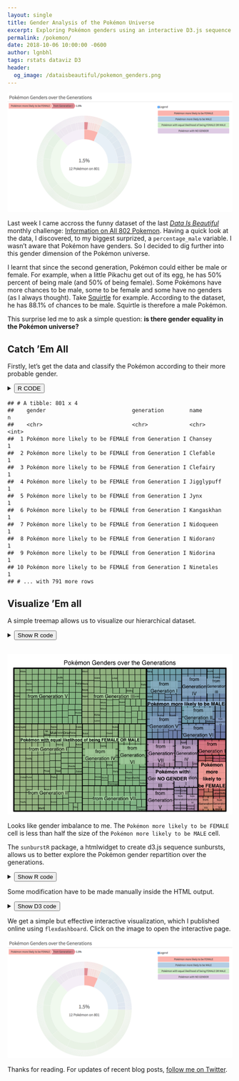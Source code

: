 ```yaml
---
layout: single
title: Gender Analysis of the Pokémon Universe
excerpt: Exploring Pokémon genders using an interactive D3.js sequence sunburst.
permalink: /pokemon/
date: 2018-10-06 10:00:00 -0600  
author: lgnbhl
tags: rstats dataviz D3
header:
  og_image: /dataisbeautiful/pokemon_genders.png
---
```


[![](/dataisbeautiful/pokemon_genders.png)](https://lgnbhl.github.io/dataisbeautiful/pokemon_genders.html)

Last week I came accross the funny dataset of the last *[Data Is
Beautiful](https://www.reddit.com/r/dataisbeautiful/comments/9cuzs3/battle_dataviz_battle_for_the_month_of_september/)*
monthly challenge: [Information on All 802
Pokemon](https://www.kaggle.com/rounakbanik/pokemon). Having a quick
look at the data, I discovered, to my biggest surprized, a
`percentage_male` variable. I wasn’t aware that Pokémon have genders. So
I decided to dig further into this gender dimension of the Pokémon
universe.

I learnt that since the second generation, Pokémon could either be male
or female. For example, when a little Pikachu get out of its egg, he has
50% percent of being male (and 50% of being female). Some Pokémons have
more chances to be male, some to be female and some have no genders (as
I always thought). Take
[Squirtle](https://en.wikipedia.org/wiki/Squirtle) for example.
According to the dataset, he has 88.1% of chances to be male. Squirtle
is therefore a male Pokémon.

This surprise led me to ask a simple question: **is there gender
equality in the Pokémon universe?**

## Catch ’Em All

Firstly, let’s get the data and classify the Pokémon according to their
more probable gender.

<details markdown="1"><summary><button class="btn btn-outline-primary">R CODE</button></summary>

``` r
library(tidyverse)

pokemon <- read_csv("pokemon.csv") #data from https://www.kaggle.com/rounakbanik/pokemon

pokemon_gender <- pokemon %>%
  select(percentage_male, generation, name) %>%
  mutate(gender = case_when(percentage_male == 0.0 ~ "Pokémon more likely to be FEMALE",
                            percentage_male == 11.2 ~ "Pokémon more likely to be FEMALE",
                            percentage_male == 24.6 ~ "Pokémon more likely to be FEMALE",
                            percentage_male == 50.0 ~ "Pokémon with equal likelihood of being FEMALE OR MALE",
                            percentage_male == 75.4 ~ "Pokémon more likely to be MALE",
                            percentage_male == 88.1 ~ "Pokémon more likely to be MALE",
                            percentage_male == 100.0 ~ "Pokémon more likely to be MALE"),
         gender = replace_na(gender, "Pokémon with NO GENDER"), #NA is for genderless
         generation = case_when(generation == 1 ~ "from Generation I",
                                generation == 2 ~ "from Generation II",
                                generation == 3 ~ "from Generation III",
                                generation == 4 ~ "from Generation IV",
                                generation == 5 ~ "from Generation V",
                                generation == 6 ~ "from Generation VI",
                                generation == 7 ~ "from Generation VII")) %>%
  count(gender, generation, name) #mutate(n = 1) would also work

pokemon_gender
```

</details>

    ## # A tibble: 801 x 4
    ##    gender                           generation        name           n
    ##    <chr>                            <chr>             <chr>      <int>
    ##  1 Pokémon more likely to be FEMALE from Generation I Chansey        1
    ##  2 Pokémon more likely to be FEMALE from Generation I Clefable       1
    ##  3 Pokémon more likely to be FEMALE from Generation I Clefairy       1
    ##  4 Pokémon more likely to be FEMALE from Generation I Jigglypuff     1
    ##  5 Pokémon more likely to be FEMALE from Generation I Jynx           1
    ##  6 Pokémon more likely to be FEMALE from Generation I Kangaskhan     1
    ##  7 Pokémon more likely to be FEMALE from Generation I Nidoqueen      1
    ##  8 Pokémon more likely to be FEMALE from Generation I Nidoran♀       1
    ##  9 Pokémon more likely to be FEMALE from Generation I Nidorina       1
    ## 10 Pokémon more likely to be FEMALE from Generation I Ninetales      1
    ## # ... with 791 more rows

## Visualize ’Em all

A simple treemap allows us to visualize our hierarchical dataset.

<details markdown="1"><summary><button class="btn btn--light">Show R code</button></summary>

``` r
library(treemap)

pokemon_tm <- treemap(pokemon_gender,
                      index = c("gender", "generation", "name"),
                      vSize = "n",
                      palette = "Pastel1",
                      title = "Pokémon Genders over the Generations")
```

</details><br>

![](/images/chart_pokemon.png)

Looks like gender imbalance to me. The `Pokémon more likely to be
FEMALE` cell is less than half the size of the `Pokémon more likely to
be MALE` cell.

The `sunburstR` package, a htmlwidget to create d3.js sequence
sunbursts, allows us to better explore the Pokémon gender repartition
over the generations.

<details markdown="1"><summary><button class="btn btn--light">Show R code</button></summary>

``` r
library(sunburstR)
library(d3r)
library(htmlwidgets)

pokemon_tm_nest <- d3_nest(
  pokemon_tm$tm[,c("gender", "generation", "name", "vSize", "color")],
  value_cols = c("vSize", "color")
  )

sb <- sunburst(
  data = pokemon_tm_nest,
  valueField = "vSize",
  legend = list(w = 400),
  legendOrder = c("Pokémon more likely to be FEMALE", 
                  "Pokémon more likely to be MALE", 
                  "Pokémon with equal likelihood of being FEMALE OR MALE",
                  "Pokémon with NO GENDER"),
  count = TRUE,
  sumNodes = FALSE,
  colors = htmlwidgets::JS("function(d){return d3.select(this).datum().data.color;}"),
  withD3 = TRUE)

sb <- htmlwidgets::onRender(sb,
  #ref: https://github.com/timelyportfolio/sunburstR/issues/15
  "function(el,x){
  // have legend as default
    d3.select(el).select('.sunburst-togglelegend').property('checked', true);
    d3.select(el).select('.sunburst-legend').style('visibility', '');
  }"
  )
```

</details>

Some modification have to be made manually inside the HTML output.

<details markdown="1"><summary><button class="btn btn--light">Show D3 code</button></summary>

``` js
## code to copy past into the equivalent html output

// Fade all but the current sequence, and show it in the breadcrumb trail.
  function mouseover(d) {

    var percentage = (100 * d.value / totalSize).toPrecision(2); // precision 2 - lgnbhl mod
    var percentageString = percentage + "%";
    if (percentage < 0.13) { // conditionality added
      percentageString = "";
    }

    var countString = [
        '<span style = "font-size:.7em">',
        d3Format.format("1.2s")(d.value) + ' Pokémon on 801', // on 801 Pokémon
        '</span>'
      ].join('');
    if (percentage < 0.13) { // conditionality added
      countString = d.data.name;
    }
```

</details>

We get a simple but effective interactive visualization, which I published online using `flexdashboard`. Click on the image to open the interactive page.

[![Click me](/dataisbeautiful/pokemon_genders.png)](https://lgnbhl.github.io/dataisbeautiful/pokemon_genders.html)

Thanks for reading. For updates of recent blog posts, [follow me on Twitter](https://twitter.com/lgnbhl).
